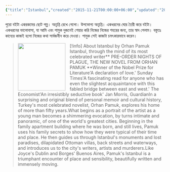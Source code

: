 ```yaml
---
{"title":"Istanbul","created":"2015-11-21T00:00:00+06:00","updated":"2023-07-11T17:28:15+06:00","read_count":"1","authors":["Orhan Pamuk"],"isbn10":1283999102,"rating":5,"reviewed":true,"tags":["bestreads"],"log":[{"status":"Read","timestamp":"2015-12-26T00:00:00+06:00"},{"status":"To Read","timestamp":"2015-11-21T00:00:00+06:00"}],"status":"Read","dg-publish":true,"dg-note-icon":2,"cover":"https://images-na.ssl-images-amazon.com/images/S/compressed.photo.goodreads.com/books/1646884131i/11690.jpg","dg-metatags":{"og:image":"https://images-na.ssl-images-amazon.com/images/S/compressed.photo.goodreads.com/books/1646884131i/11690.jpg"},"dg-path":"Reading/Books/Read/Istanbul by Orhan Pamuk.md","permalink":"/reading/books/read/istanbul-by-orhan-pamuk/","metatags":{"og:image":"https://images-na.ssl-images-amazon.com/images/S/compressed.photo.goodreads.com/books/1646884131i/11690.jpg"},"dgPassFrontmatter":true,"noteIcon":2}
---
```


পুরো বইটা একরকমের ছোট গল্প। অতৃপ্তি রেখে গেলো। উপভোগ্য অতৃপ্তি। একধরনের ঘোর তৈরী করে বইটা। একধরনের ভালোবাসা, যা আমি এবং পামুক দুজনেই শেয়ার করি নিজের নিজের শহরের জন্য, তার স্বাদ পেলাম। বস্তুতঃ কাব্যের কাজই হলো নিজের কথা সার্বজনীন করে দেওয়া। পামুক সেই কাজটা চমৎকারভাবে করেন।

> [!info] About Istanbul by Orhan Pamuk
> <img src="https://images-na.ssl-images-amazon.com/images/S/compressed.photo.goodreads.com/books/1646884131i/11690.jpg" style="float: left; width: 150px; height: auto; margin-right: 1em;" /> Istanbul, through the mind of its most celebrated writer** PRE-ORDER NIGHTS OF PLAGUE, THE NEW NOVEL FROM ORHAN PAMUK **Winner of the Nobel Prize for Literature'A declaration of love.' Sunday Times'A fascinating read for anyone who has even the slightest acquaintance with this fabled bridge between east and west.' The Economist'An irresistibly seductive book' Jan Morris, GuardianIn a surprising and original blend of personal memoir and cultural history, Turkey's most celebrated novelist, Orhan Pamuk, explores his home of more than fifty years.What begins as a portrait of the artist as a young man becomes a shimmering evocation, by turns intimate and panoramic, of one of the world's greatest cities. Beginning in the family apartment building where he was born, and still lives, Pamuk uses his family secrets to show how they were typical of their time and place. He then guides us through Istanbul's monuments and lost paradises, dilapidated Ottoman villas, back streets and waterways, and introduces us to the city's writers, artists and murderers.Like Joyce's Dublin and Borges' Buenos Aires, Pamuk's Istanbul is a triumphant encounter of place and sensibility, beautifully written and immensely moving.
